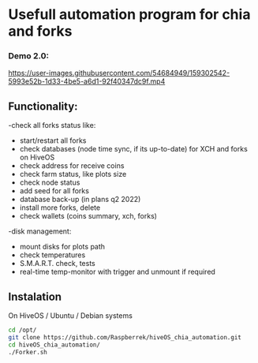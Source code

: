 
# Usefull automation program for chia and forks

### Demo 2.0:
https://user-images.githubusercontent.com/54684949/159302542-5993e52b-1d33-4be5-a6d1-92f40347dc9f.mp4

## Functionality:
-check all forks status like:
  - start/restart all forks
  - check databases (node time sync, if its up-to-date) for XCH and forks on HiveOS
  - check address for receive coins
  - check farm status, like plots size
  - check node status
  - add seed for all forks
  - database back-up (in plans q2 2022)
  - install more forks, delete
  - check wallets (coins summary, xch, forks) 
 
-disk management:
  - mount disks for plots path
  - check temperatures
  - S.M.A.R.T. check, tests
  - real-time temp-monitor with trigger and unmount if required

## Instalation
On HiveOS / Ubuntu / Debian systems
```bash
cd /opt/
git clone https://github.com/Raspberrek/hiveOS_chia_automation.git
cd hiveOS_chia_automation/
./Forker.sh
```

